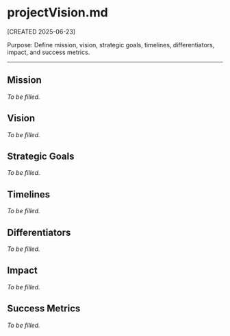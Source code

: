 # projectVision.md
[CREATED 2025-06-23]

Purpose: Define mission, vision, strategic goals, timelines, differentiators, impact, and success metrics.

---
## Mission
_To be filled._

## Vision
_To be filled._

## Strategic Goals
_To be filled._

## Timelines
_To be filled._

## Differentiators
_To be filled._

## Impact
_To be filled._

## Success Metrics
_To be filled._

